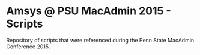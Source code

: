 # Amsys @ PSU MacAdmin 2015 - Scripts 

Repository of scripts that were referenced during the Penn State MacAdmin Conference 2015.


